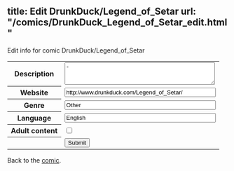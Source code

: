 title: Edit DrunkDuck/Legend_of_Setar
url: "/comics/DrunkDuck_Legend_of_Setar_edit.html"
---
Edit info for comic DrunkDuck/Legend_of_Setar

<form name="comic" action="http://gaepostmail.appspot.com/comic/" method="post">
<table class="comicinfo">
<tr>
<th>Description</th><td><textarea name="description" cols="40" rows="3">-</textarea></td>
</tr>
<tr>
<th>Website</th><td><input type="text" name="url" value="http://www.drunkduck.com/Legend_of_Setar/" size="40"/></td>
</tr>
<tr>
<th>Genre</th><td><input type="text" name="genre" value="Other" size="40"/></td>
</tr>
<tr>
<th>Language</th><td><input type="text" name="language" value="English" size="40"/></td>
</tr>
<tr>
<th>Adult content</th><td><input type="checkbox" name="adult" value="adult" /></td>
</tr>
<tr>
<th></th><td>
<input type="hidden" name="comic" value="DrunkDuck_Legend_of_Setar" />
<input type="submit" name="submit" value="Submit" />
</td>
</tr>
</table>
</form>

Back to the [comic](DrunkDuck_Legend_of_Setar.html).
